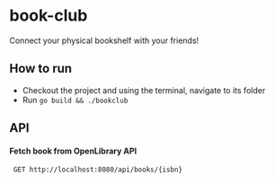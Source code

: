 # book-club
Connect your physical bookshelf with your friends!


## How to run
- Checkout the project and using the terminal, navigate to its folder
- Run `go build && ./bookclub`

## API

#### Fetch book from OpenLibrary API
` GET http://localhost:8080/api/books/{isbn}`
